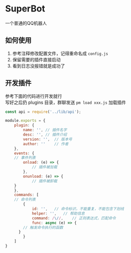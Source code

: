 # SuperBot
一个普通的QQ机器人

## 如何使用
1. 参考注释修改配置文件，记得重命名成 `config.js`
2. 保留需要的插件直接启动
3. 看到日志没报错就是成功了

## 开发插件
参考下面的代码进行开发就行<br>
写好之后扔 plugins 目录，群聊发送 `pm load xxx.js` 加载插件
```js
const api = require('../lib/api');

module.exports = {
	plugin: {
		name: '', // 插件名字
		desc: '', // 插件介绍
		version: '',  // 版本号
		author: ''    // 作者
	},
	events: {
    // 事件列表
		onload: (e) => {
			// 插件被加载
		},
		onunload: (e) => {
			// 插件被卸载
    }
	},
	commands: [
    // 命令列表
		{
			id: '',   // 命令标识，不能重复，不能包含下划线
			helper: '',   // 帮助信息
			command: /\//,    // 正则表达式，匹配命令
			func: async (e) => {
        // 触发命令执行的函数
      }
		}
	]
}
```